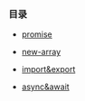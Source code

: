 ### 目录

* [promise](promise.html)

* [new-array](new-array.html)

* [import&export](import&export.html)

* [async&await](async&await.html)

